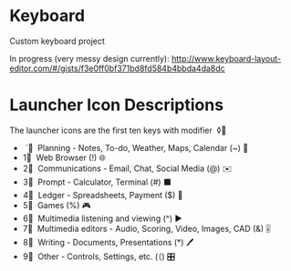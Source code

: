 # Keyboard
Custom keyboard project

In progress (very messy design currently): <http://www.keyboard-layout-editor.com/#/gists/f3e0ff0bf371bd8fd584b4bbda4da8dc>

# Launcher Icon Descriptions

The launcher icons are the first ten keys with modifier &nbsp;◊⃣

- &nbsp;\`⃣&nbsp; Planning - Notes, To-do, Weather, Maps, Calendar (~) 📓
- 1⃣&nbsp; Web Browser (!) 🌐
- 2⃣&nbsp; Communications - Email, Chat, Social Media (@) ✉️
- 3⃣&nbsp; Prompt - Calculator, Terminal (#) ⬛
- 4⃣&nbsp; Ledger - Spreadsheets, Payment ($) 📒
- 5⃣&nbsp; Games (%) 🎮
- 6⃣&nbsp; Multimedia listening and viewing (^) ▶️
- 7⃣&nbsp; Multimedia editors - Audio, Scoring, Video, Images, CAD (&) 🎚️
- 8⃣&nbsp; Writing - Documents, Presentations (*) 🖊️
- 9⃣&nbsp; Other - Controls, Settings, etc. (（) 🎛️
